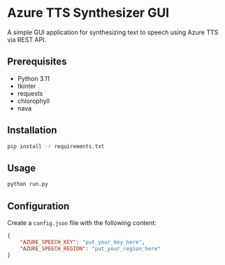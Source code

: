 # Azure TTS Synthesizer GUI

A simple GUI application for synthesizing text to speech using Azure TTS via REST API.

## Prerequisites

- Python 3.11
- tkinter
- requests
- chlorophyll
- nava

## Installation

```bash
pip install -r requirements.txt
```

## Usage

```bash
python run.py
```

## Configuration

Create a `config.json` file with the following content:

```json
{
    "AZURE_SPEECH_KEY": "put_your_key_here",
    "AZURE_SPEECH_REGION": "put_your_region_here"
}
```
